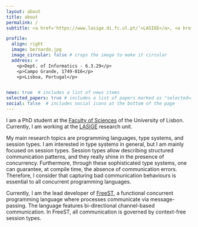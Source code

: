 ```yaml
---
layout: about
title: about
permalink: /
subtitle: <a href='https://www.lasige.di.fc.ul.pt/'>LASIGE</a>, <a href='https://ciencias.ulisboa.pt/en'>Faculty of Sciences</a>, University of Lisbon<br/>bpdalmeida (at) fc.ul.pt

profile:
  align: right
  image: bernardo.jpg
  image_circular: false # crops the image to make it circular
  address: >
    <p>Dept. of Informatics - 6.3.29</p>
    <p>Campo Grande, 1749-016</p>
    <p>Lisboa, Portugal</p>


news: true  # includes a list of news items
selected_papers: true # includes a list of papers marked as "selected={true}"
social: false  # includes social icons at the bottom of the page
---
```



I am a PhD student at the [Faculty of Sciences](https://www.ciencias.ulisboa.pt)
of the University of Lisbon. Currently, I am working at the
[LASIGE](https://www.lasige.di.fc.ul.pt/) research unit.

My main research topics are programming languages, type systems, and session
types. I am interested in type systems in general, but I am mainly focused on
session types. Session types allow describing structured communication patterns,
and they really shine in the presence of concurrency. Furthermore, through these
sophisticated type systems, one can guarantee, at compile time, the absence of
communication errors. Therefore, I consider that capturing bad communication
behaviours is essential to all concurrent programming languages. 

Currently, I am the lead developer of
[FreeST](http://rss.di.fc.ul.pt/tools/freest/), a functional concurrent
programming language where processes communicate via message-passing. The
language features bi-directional channel-based communication. In FreeST, all
communication is governed by context-free session types.
